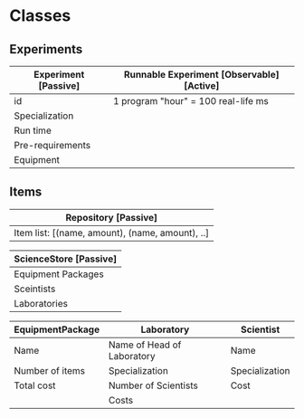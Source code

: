 # Classes

## Experiments

Experiment \[Passive\] | Runnable Experiment \[Observable\] \[Active\]
--                     | --
id                     | 1 program "hour" = 100 real-life ms
Specialization         |
Run time               |
Pre-requirements       |
Equipment              |


## Items

Repository \[Passive\]                          |
--                                              |
Item list: [(name, amount), (name, amount), ..] |


ScienceStore \[Passive\] |
--                       |
Equipment Packages       |
Sceintists               |
Laboratories             |


EquipmentPackage      | Laboratory                 | Scientist
--                    | --                         | --
Name                  | Name of Head of Laboratory | Name
Number of items       | Specialization             | Specialization
Total cost            | Number of Scientists       | Cost
                      | Costs                      |


